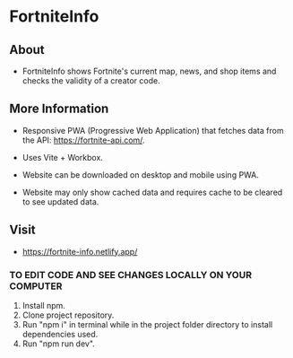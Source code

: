 # FortniteInfo

## About
- FortniteInfo shows Fortnite's current map, news, and shop items and checks the validity of a creator code.

## More Information
- Responsive PWA (Progressive Web Application) that fetches data from the API: https://fortnite-api.com/.

- Uses Vite + Workbox.

- Website can be downloaded on desktop and mobile using PWA.

- Website may only show cached data and requires cache to be cleared to see updated data.

## Visit
- https://fortnite-info.netlify.app/

### TO EDIT CODE AND SEE CHANGES LOCALLY ON YOUR COMPUTER

1. Install npm.
2. Clone project repository.
3. Run "npm i" in terminal while in the project folder directory to install dependencies used.
4. Run "npm run dev".
